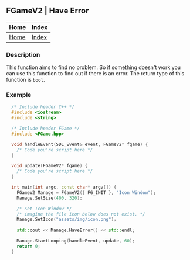 ## FGameV2 | Have Error

| Home                     | Index                          |
|:-------------------------|:-------------------------------|
| [Home](../../index.html) | [Index](../documentation.html) |

### Description
This function aims to find no problem. So if something doesn't 
work you can use this function to find out if there is an error.
The return type of this function is `bool`.

### Example
```cpp
  /* Include header C++ */
  #include <iostream>
  #include <string>

  /* Include header FGame */
  #include <FGame.hpp>

  void handleEvent(SDL_Event& event, FGameV2* fgame) {
    /* Code you're script here */
  }

  void update(FGameV2* fgame) {
    /* Code you're script here */
  }

  int main(int argc, const char* argv[]) {
    FGameV2 Manage = FGameV2({ FG_INIT }, "Icon Window");
    Manage.SetSize(400, 320);

    /* Set Icon Window */
    /* imagine the file icon below does not exist. */
    Manage.SetIcon("assets/img/icon.png");
    
    std::cout << Manage.HaveError() << std::endl;

    Manage.StartLooping(handleEvent, update, 60);
    return 0;
  }
```
